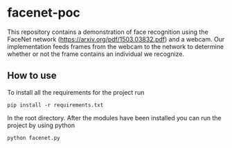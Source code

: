 # facenet-poc

This repository contains a demonstration of face recognition using the FaceNet network (https://arxiv.org/pdf/1503.03832.pdf) and a webcam. Our implementation feeds frames from the webcam to the network to determine whether or not the frame contains an individual we recognize.

## How to use

To install all the requirements for the project run

	pip install -r requirements.txt

In the root directory. After the modules have been installed you can run the project by using python

	python facenet.py